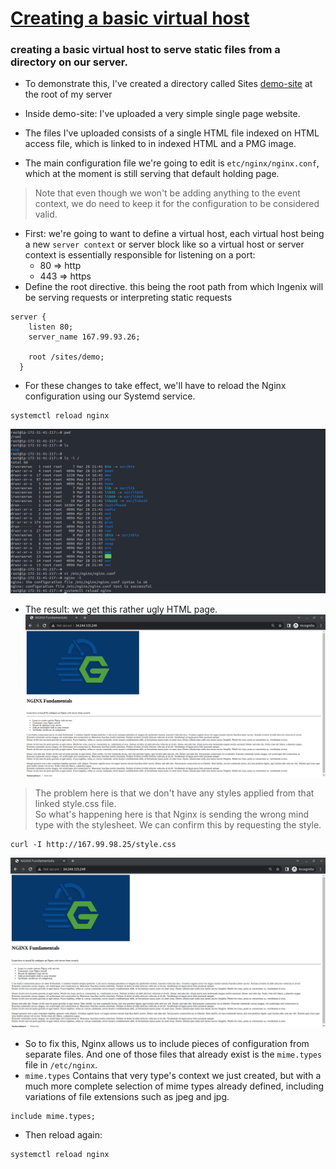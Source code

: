 # [Creating a basic virtual host](../01%2BCreating%2Ba%2BVirtual%2BHost.conf)

### creating a basic virtual host to serve static files from a directory on our server.
- To demonstrate this, I've created a directory called Sites [demo-site](../demo-site.zip) at the root of my server 
- Inside demo-site: I've uploaded a very simple single page website.
- The files I've uploaded consists of a single HTML file indexed on HTML access file, which is linked to in indexed HTML and a PMG image.

- The main configuration file we're going to edit is `etc/nginx/nginx.conf`, which at the moment is still serving that default holding page.

> Note that even though we won't be adding anything to the event context, we do need to keep it for the configuration to be considered valid.


- First: we're going to want to define a virtual host, each virtual host being a new `server context` or server block like so a virtual host or server context is essentially responsible for listening on a port:
    - 80  => http
    - 443 => https
- Define the root directive. this being the root path from which Ingenix will be serving requests or interpreting static requests

```
server { 
    listen 80;
    server_name 167.99.93.26;

    root /sites/demo;
  }
```

- For these changes to take effect, we'll have to reload the Nginx configuration using our Systemd service.
```
systemctl reload nginx 
```

![alt text](./images/7.png)

- The result: we get this rather ugly HTML page.
![alt text](./images/8.png)

> The problem here is that we don't have any styles applied from that linked style.css file. \
> So what's happening here is that Nginx is sending the wrong mind type with the stylesheet. We can confirm this by requesting the style.
```
curl -I http://167.99.98.25/style.css
```
![alt text](./images/8.png)

- So to fix this,  Nginx allows us to include pieces of configuration from separate files. And one of those files that already exist is the `mime.types` file in `/etc/nginx`.
- `mime.types` Contains that very type's context we just created, but with a much more complete selection of mime types already defined, including variations of file extensions such as jpeg and jpg.

```
include mime.types;
```

- Then reload again:
```
systemctl reload nginx 
```